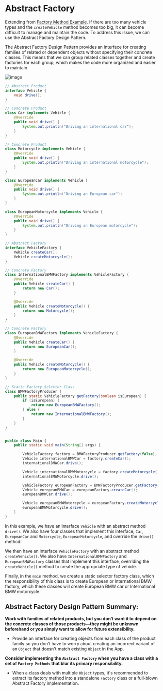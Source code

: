 # Abstract Factory
Extending from [Factory Method Example](https://github.com/boushphong/Design-Patterns/blob/master/1a.%20Factory%20Method.md). If there are too many vehicle types and the `createVehicle` method becomes too big, it can become difficult to manage and maintain the code. To address this issue, we can use the Abstract Factory Design Pattern.

The Abstract Factory Design Pattern provides an interface for creating families of related or dependent objects without specifying their concrete classes. This means that we can group related classes together and create factories for each group, which makes the code more organized and easier to maintain.

![image](https://github.com/boushphong/Design-Patterns/assets/59940078/43840887-54ac-441c-9a7c-3624d50fa5de)

```java
// Abstract Product
interface Vehicle {
    void drive();
}

// Concrete Product
class Car implements Vehicle {
    @Override
    public void drive() {
        System.out.println("Driving an international car");
    }
}

// Concrete Product
class Motorcycle implements Vehicle {
    @Override
    public void drive() {
        System.out.println("Driving an international motorcycle");
    }
}

class EuropeanCar implements Vehicle {
    @Override
    public void drive() {
        System.out.println("Driving an European car");
    }
}

class EuropeanMotorcycle implements Vehicle {
    @Override
    public void drive() {
        System.out.println("Driving an European motorcycle");
    }
}

// Abstract Factory
interface VehicleFactory {
    Vehicle createCar();
    Vehicle createMotorcycle();
}

// Concrete Factory
class InternationalBMWFactory implements VehicleFactory {
    @Override
    public Vehicle createCar() {
        return new Car();
    }

    @Override
    public Vehicle createMotorcycle() {
        return new Motorcycle();
    }
}

// Concrete Factory
class EuropeanBMWFactory implements VehicleFactory {
    @Override
    public Vehicle createCar() {
        return new EuropeanCar();
    }

    @Override
    public Vehicle createMotorcycle() {
        return new EuropeanMotorcycle();
    }
}

// Static Factory Selector Class
class BMWFactoryProducer {
    public static VehicleFactory getFactory(boolean isEuropean) {
        if (isEuropean) {
            return new EuropeanBMWFactory();
        } else {
            return new InternationalBMWFactory();
        }
    }
}


public class Main {
    public static void main(String[] args) {

        VehicleFactory factory = BMWFactoryProducer.getFactory(false);
        Vehicle internationalBMWCar = factory.createCar();
        internationalBMWCar.drive();

        Vehicle internationalBMWMotorcycle = factory.createMotorcycle();
        internationalBMWMotorcycle.drive();

        VehicleFactory europeanFactory = BMWFactoryProducer.getFactory(true);
        Vehicle europeanBMWCar = europeanFactory.createCar();
        europeanBMWCar.drive();

        Vehicle europeanBMWMotorcycle = europeanFactory.createMotorcycle();
        europeanBMWMotorcycle.drive();
    }
}
```

In this example, we have an interface `Vehicle` with an abstract method `drive()`. We also have four classes that implement this interface, `Car`, `EuropeanCar` and `Motorcycle`, `EuropeanMotorcycle`, and override the `drive()` method.

We then have an interface `VehicleFactory` with an abstract method `createVehicle()`. We also have `InternationalBMWFactory` and `EuropeanBMWFactory` classes that implement this interface, overriding the `createVehicle()` method to create the appropriate type of vehicle.

Finally, in the `main` method, we create a static selector factory class, which the responsibility of this class is to create European or International BMW factory, which these classes will create European BMW car or International BMW motorcycle.

## Abstract Factory Design Pattern Summary:
**Work with families of related products, but you don’t want it to depend on the concrete classes of those products—they might be unknown beforehand or you simply want to allow for future extensibility.**
- Provide an interface for creating objects from each class of the product family so you don't have to worry about creating an incorrect variant of an `Object` that doesn't match existing `Object` in the App.

**Consider implementing the `Abstract Factory` when you have a class with a set of `Factory Methods` that blur its primary responsibility.**
- When a class deals with multiple `Object` types, it's recommended to extract its factory method into a standalone `Factory` class or a full-blown Abstract Factory implementation.
